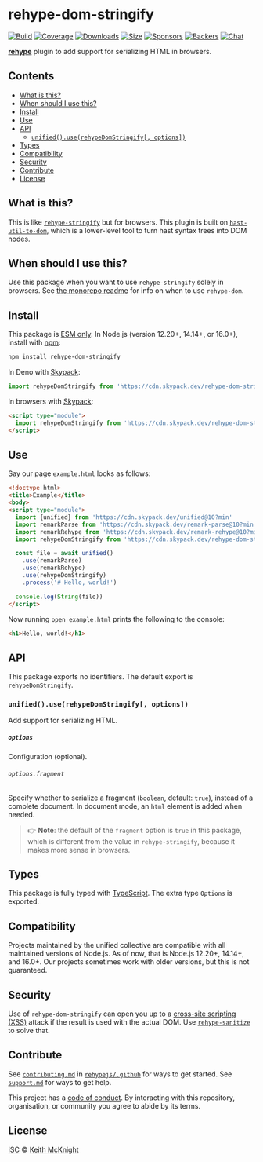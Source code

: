 # rehype-dom-stringify

[![Build][build-badge]][build]
[![Coverage][coverage-badge]][coverage]
[![Downloads][downloads-badge]][downloads]
[![Size][size-badge]][size]
[![Sponsors][sponsors-badge]][collective]
[![Backers][backers-badge]][collective]
[![Chat][chat-badge]][chat]

**[rehype][]** plugin to add support for serializing HTML in browsers.

## Contents

*   [What is this?](#what-is-this)
*   [When should I use this?](#when-should-i-use-this)
*   [Install](#install)
*   [Use](#use)
*   [API](#api)
    *   [`unified().use(rehypeDomStringify[, options])`](#unifieduserehypedomstringify-options)
*   [Types](#types)
*   [Compatibility](#compatibility)
*   [Security](#security)
*   [Contribute](#contribute)
*   [License](#license)

## What is this?

This is like [`rehype-stringify`][rehype-stringify] but for browsers.
This plugin is built on [`hast-util-to-dom`][hast-util-to-dom], which is a
lower-level tool to turn hast syntax trees into DOM nodes.

## When should I use this?

Use this package when you want to use `rehype-stringify` solely in browsers.
See [the monorepo readme][rehype-dom] for info on when to use `rehype-dom`.

## Install

This package is [ESM only](https://gist.github.com/sindresorhus/a39789f98801d908bbc7ff3ecc99d99c).
In Node.js (version 12.20+, 14.14+, or 16.0+), install with [npm][]:

```sh
npm install rehype-dom-stringify
```

In Deno with [Skypack][]:

```js
import rehypeDomStringify from 'https://cdn.skypack.dev/rehype-dom-stringify@3?dts'
```

In browsers with [Skypack][]:

```html
<script type="module">
  import rehypeDomStringify from 'https://cdn.skypack.dev/rehype-dom-stringify@3?min'
</script>
```

## Use

Say our page `example.html` looks as follows:

```html
<!doctype html>
<title>Example</title>
<body>
<script type="module">
  import {unified} from 'https://cdn.skypack.dev/unified@10?min'
  import remarkParse from 'https://cdn.skypack.dev/remark-parse@10?min'
  import remarkRehype from 'https://cdn.skypack.dev/remark-rehype@10?min'
  import rehypeDomStringify from 'https://cdn.skypack.dev/rehype-dom-stringify@3?min'

  const file = await unified()
    .use(remarkParse)
    .use(remarkRehype)
    .use(rehypeDomStringify)
    .process('# Hello, world!')

  console.log(String(file))
</script>
```

Now running `open example.html` prints the following to the console:

```html
<h1>Hello, world!</h1>
```

## API

This package exports no identifiers.
The default export is `rehypeDomStringify`.

### `unified().use(rehypeDomStringify[, options])`

Add support for serializing HTML.

##### `options`

Configuration (optional).

###### `options.fragment`

Specify whether to serialize a fragment (`boolean`, default: `true`), instead of
a complete document.
In document mode, an `html` element is added when needed.

> 👉 **Note**: the default of the `fragment` option is `true` in this package,
> which is different from the value in `rehype-stringify`, because it makes more
> sense in browsers.

## Types

This package is fully typed with [TypeScript][].
The extra type `Options` is exported.

## Compatibility

Projects maintained by the unified collective are compatible with all maintained
versions of Node.js.
As of now, that is Node.js 12.20+, 14.14+, and 16.0+.
Our projects sometimes work with older versions, but this is not guaranteed.

## Security

Use of `rehype-dom-stringify` can open you up to a
[cross-site scripting (XSS)][xss] attack if the result is used with the actual
DOM.
Use [`rehype-sanitize`][rehype-sanitize] to solve that.

## Contribute

See [`contributing.md`][contributing] in [`rehypejs/.github`][health] for ways
to get started.
See [`support.md`][support] for ways to get help.

This project has a [code of conduct][coc].
By interacting with this repository, organisation, or community you agree to
abide by its terms.

## License

[ISC][license] © [Keith McKnight][author]

<!-- Definitions -->

[build-badge]: https://github.com/rehypejs/rehype-dom/workflows/main/badge.svg

[build]: https://github.com/rehypejs/rehype-dom/actions

[coverage-badge]: https://img.shields.io/codecov/c/github/rehypejs/rehype-dom.svg

[coverage]: https://codecov.io/github/rehypejs/rehype-dom

[downloads-badge]: https://img.shields.io/npm/dm/rehype-dom-stringify.svg

[downloads]: https://www.npmjs.com/package/rehype-dom-stringify

[size-badge]: https://img.shields.io/bundlephobia/minzip/rehype-dom-stringify.svg

[size]: https://bundlephobia.com/result?p=rehype-dom-stringify

[sponsors-badge]: https://opencollective.com/unified/sponsors/badge.svg

[backers-badge]: https://opencollective.com/unified/backers/badge.svg

[collective]: https://opencollective.com/unified

[chat-badge]: https://img.shields.io/badge/chat-discussions-success.svg

[chat]: https://github.com/rehypejs/rehype/discussions

[npm]: https://docs.npmjs.com/cli/install

[skypack]: https://www.skypack.dev

[author]: https://keith.mcknig.ht

[license]: https://github.com/rehypejs/rehype-dom/blob/main/license

[typescript]: https://www.typescriptlang.org

[health]: https://github.com/rehypejs/.github

[contributing]: https://github.com/rehypejs/.github/blob/main/contributing.md

[support]: https://github.com/rehypejs/.github/blob/main/support.md

[coc]: https://github.com/rehypejs/.github/blob/main/code-of-conduct.md

[rehype]: https://github.com/rehypejs/rehype

[rehype-dom]: https://github.com/rehypejs/rehype-dom

[rehype-stringify]: https://github.com/rehypejs/rehype/tree/main/packages/rehype-stringify

[xss]: https://en.wikipedia.org/wiki/Cross-site_scripting

[rehype-sanitize]: https://github.com/rehypejs/rehype-sanitize

[hast-util-to-dom]: https://github.com/syntax-tree/hast-util-to-dom
